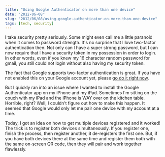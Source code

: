 ```yaml
---
title: "Using Google Authenticator on more than one device"
date: "2012-06-08"
slug: "2012/06/08/using-google-authenticator-on-more-than-one-device"
tags: [tech, security]
---
```

I take security pretty seriously. Some might even call me a little paranoid when it comes to password strength. It's no surprise that I love two-factor authentication then. Not only can I have a super strong password, but I can now require that I have a security token in my possession in order to login. In other words, even if you knew my 16 character random password for gmail, you still could not login without also having my security token.
<!-- more -->
The fact that Google supports two-factor authentication is great. If you have not enabled this on your Google account yet, please [go do it right now](http://googleblog.blogspot.com/2011/02/advanced-sign-in-security-for-your.html).

But I quickly ran into an issue where I wanted to install the Google Authenticator app on my iPhone and my iPad. Sometimes I'm sitting on the couch with my iPad and the iPhone is WAY over on the kitchen table. Horrible, right? Well, I couldn't figure out how to make this happen. It seemed that Google would only let me pair one device with my account at a time.

Today, I got an idea on how to get multiple devices registered and it worked! The trick is to register both devices simultaneously. If you register one, finish the process, then register another, it de-registers the first one. But, if you have both devices there at the same time and register them both with the same on-screen QR code, then they will pair and work together flawlessly.
